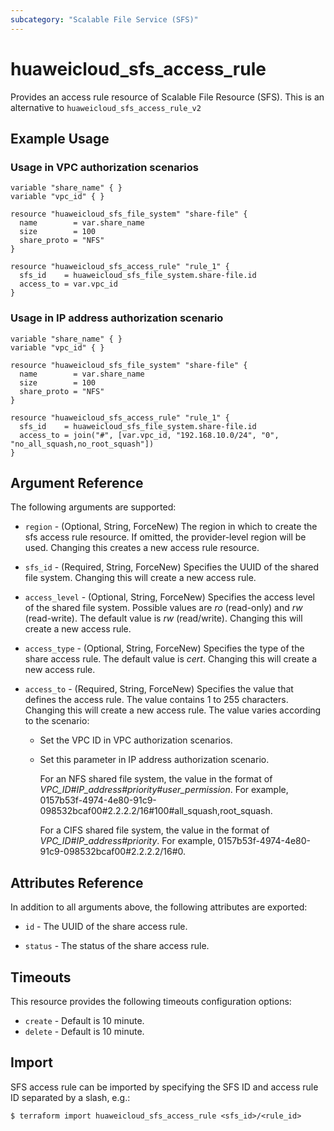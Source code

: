 ```yaml
---
subcategory: "Scalable File Service (SFS)"
---
```


# huaweicloud\_sfs\_access\_rule

Provides an access rule resource of Scalable File Resource (SFS).
This is an alternative to `huaweicloud_sfs_access_rule_v2`

## Example Usage

### Usage in VPC authorization scenarios
```hcl
variable "share_name" { }
variable "vpc_id" { }

resource "huaweicloud_sfs_file_system" "share-file" {
  name        = var.share_name
  size        = 100
  share_proto = "NFS"
}

resource "huaweicloud_sfs_access_rule" "rule_1" {
  sfs_id    = huaweicloud_sfs_file_system.share-file.id
  access_to = var.vpc_id
}
```

### Usage in IP address authorization scenario
```hcl
variable "share_name" { }
variable "vpc_id" { }

resource "huaweicloud_sfs_file_system" "share-file" {
  name        = var.share_name
  size        = 100
  share_proto = "NFS"
}

resource "huaweicloud_sfs_access_rule" "rule_1" {
  sfs_id    = huaweicloud_sfs_file_system.share-file.id
  access_to = join("#", [var.vpc_id, "192.168.10.0/24", "0", "no_all_squash,no_root_squash"])
}
```

## Argument Reference
The following arguments are supported:

* `region` - (Optional, String, ForceNew) The region in which to create the sfs access rule resource. If omitted, the provider-level region will be used. Changing this creates a new access rule resource.

* `sfs_id` - (Required, String, ForceNew) Specifies the UUID of the shared file system. Changing this will create a new access rule.

* `access_level` - (Optional, String, ForceNew) Specifies the access level of the shared file system. Possible values are *ro* (read-only)
    and *rw* (read-write). The default value is *rw* (read/write). Changing this will create a new access rule.

* `access_type` - (Optional, String, ForceNew) Specifies the type of the share access rule. The default value is *cert*.
    Changing this will create a new access rule.

* `access_to` - (Required, String, ForceNew) Specifies the value that defines the access rule. The value contains 1 to 255 characters.
    Changing this will create a new access rule. The value varies according to the scenario:
    - Set the VPC ID in VPC authorization scenarios.
    - Set this parameter in IP address authorization scenario.

        For an NFS shared file system, the value in the format of *VPC_ID#IP_address#priority#user_permission*.
        For example, 0157b53f-4974-4e80-91c9-098532bcaf00#2.2.2.2/16#100#all_squash,root_squash.

        For a CIFS shared file system, the value in the format of *VPC_ID#IP_address#priority*.
        For example, 0157b53f-4974-4e80-91c9-098532bcaf00#2.2.2.2/16#0.


## Attributes Reference
In addition to all arguments above, the following attributes are exported:

* `id` - The UUID of the share access rule.

* `status` - The status of the share access rule.

## Timeouts
This resource provides the following timeouts configuration options:
- `create` - Default is 10 minute.
- `delete` - Default is 10 minute.

## Import

SFS access rule can be imported by specifying the SFS ID and access rule ID separated by a slash, e.g.:

```
$ terraform import huaweicloud_sfs_access_rule <sfs_id>/<rule_id>
```
